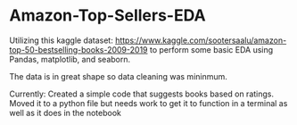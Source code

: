 # Amazon-Top-Sellers-EDA

Utilizing this kaggle dataset: https://www.kaggle.com/sootersaalu/amazon-top-50-bestselling-books-2009-2019 to perform some basic EDA using Pandas, matplotlib, and seaborn.

The data is in great shape so data cleaning was mininmum.

Currently: Created a simple code that suggests books based on ratings. Moved it to a python file but needs work to get it to function in a terminal as well as it does in the notebook

